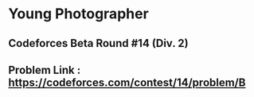 # Young Photographer

## Codeforces Beta Round #14 (Div. 2)

## Problem Link : https://codeforces.com/contest/14/problem/B


